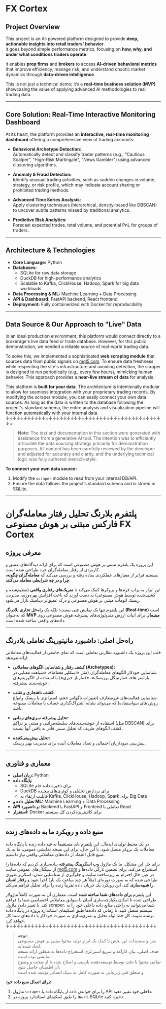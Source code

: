 # FX Cortex

## Project Overview
This project is an AI-powered platform designed to provide **deep, actionable insights into retail traders' behavior**.  
It goes beyond simple performance metrics, focusing on **how, why, and under what conditions traders operate**.

It enables **prop firms** and **brokers** to access **AI-driven behavioral metrics** that improve efficiency, manage risk, and understand chaotic market dynamics through **data-driven intelligence**.

This is not just a technical demo; it’s a **real-time business solution (MVP)** showcasing the value of applying advanced AI methodologies to real trading data.

---

## Core Solution: Real-Time Interactive Monitoring Dashboard
At its heart, the platform provides an **interactive, real-time monitoring dashboard** offering a comprehensive view of trading accounts:

- **Behavioral Archetype Detection:**  
  Automatically detect and classify trader patterns (e.g., "Cautious Scalper", "High-Risk Martingale", "News Gambler") using advanced clustering algorithms.
  
- **Anomaly & Fraud Detection:**  
  Identify unusual trading activities, such as sudden changes in volume, strategy, or risk profile, which may indicate account sharing or prohibited trading methods.
  
- **Advanced Time Series Analysis:**  
  Apply clustering techniques (hierarchical, density-based like DBSCAN) to uncover subtle patterns missed by traditional analytics.
  
- **Predictive Risk Analytics:**  
  Forecast expected trades, total volume, and potential PnL for groups of traders.

---

## Architecture & Technologies
- **Core Language:** Python  
- **Databases:**
  - SQLite for raw data storage
  - DuckDB for high-performance analytics  
  - Scalable to Kafka, ClickHouse, Hadoop, Spark for big data workloads
- **Data Processing & ML:** Machine Learning + Data Processing
- **API & Dashboard:** FastAPI backend, React frontend
- **Deployment:** Fully containerized with Docker for reproducibility

---


## Data Source & Our Approach to "Live" Data

In an ideal production environment, this platform would connect directly to a brokerage's live data feed or trade database. However, for this public demonstration, we needed a reliable source of real-world trading data.

To solve this, we implemented a sophisticated **web scraping module** that sources data from public signals on [mql5.com](https://www.mql5.com). To ensure data freshness while respecting the site's infrastructure and avoiding detection, the scraper is designed to run periodically (e.g., every few hours), mimicking human behavior. This approach provides a **near-live stream of data** for analysis.

This platform is **built for your data**. The architecture is intentionally modular to allow for seamless integration with your proprietary trading records. By modifying the scraper module, you can easily connect your own data sources. As long as the data is written to the database following the project's standard schema, the entire analysis and visualization pipeline will function automatically with your internal data.
↓↓↓↓↓↓↓↓↓↓↓↓↓↓↓↓↓↓↓↓↓↓↓↓↓↓↓↓↓↓↓↓↓↓↓↓↓↓↓↓↓↓↓↓↓
<!-- AI-assisted generation disclosure -->
> **Note:** The text and documentation in this section were generated with assistance from a generative AI tool. The intention was to efficiently articulate the data sourcing strategy primarily for demonstration purposes. All content has been carefully reviewed by the developer and adjusted for accuracy and clarity, and the underlying technical logic was fully authored mensch-style.


**To connect your own data source:**
1. Modify the `scraper` module to read from your internal DB/API.
2. Ensure the data follows the project’s standard schema and is stored in SQLite.

---

# پلتفرم بلارنگ تحلیل رفتار معامله‌گران فارکس مبتنی بر هوش مصنوعی FX Cortex

## معرفی پروژه
این پروژه یک پلتفرم مبتنی بر هوش مصنوعی است که برای ارائه دیدگاه‌های عمیق و کاربردی از رفتار معامله‌گران خرد طراحی شده است.  
سیستم فراتر از معیارهای عملکردی ساده رفته و بررسی می‌کند که **معامله‌گران چگونه، چرا و در چه شرایطی معامله می‌کنند**.  

این ابزار به پراپ‌ فرم‌ها و بروکرها کمک می‌کند تا **متریک‌های رفتاری واقعی** (تنظیم‌شده و کشف‌شده توسط هوش مصنوعی) به دست آورند که باعث افزایش بهره‌وری، مدیریت ریسک اتومات مبتنی بر هوش مصنوعی و درک عمیق‌تر دینامیک بازار می‌شود.

این پلتفرم تنها یک نمایش فنی نیست؛ بلکه یک **راه‌حل تجاری بلادرنگ (Real-time)** است که به‌عنوان **MVP مینیمال** برای اثبات ارزش متدولوژی‌های پیشرفته هوش مصنوعی روی داده‌های واقعی ساخته شده است.

---

## راه‌حل اصلی: داشبورد مانیتورینگ تعاملی بلادرنگ
قلب این پروژه یک داشبورد نظارتی تعاملی است که نمای جامعی از فعالیت‌های معاملاتی ارائه می‌دهد:

- **کشف رفتار و شناسایی الگوهای معاملاتی (Archetypes):**  
  شناسایی خودکار الگوهای معامله‌گران (مثل «اسکلپر محتاط»، «شباهت معنایی در پارامتر ها»، «مارتینگل پرریسک»، «قمارباز خبری») با استفاده از الگوریتم‌های خوشه‌بندی پیشرفته.
  
- **کشف ناهنجاری و تقلب:**  
  شناسایی فعالیت‌های غیرمتعارف (تغییرات ناگهانی حجم، استراتژی یا ریسک وانواع روش های سواستفاده) که می‌تواند نشانه اشتراک‌گذاری حساب یا معاملات ممنوعه باشد.
  
- **تحلیل پیشرفته سری‌های زمانی:**  
  استفاده از خوشه‌بندی‌های سلسله‌مراتبی و مبتنی بر تراکم (مثل DBSCAN) برای کشف الگوهای ظریف که تحلیل سنتی قادر به یافتن آنها نیست.

- **تحلیل پیش‌بینی‌کننده:**  
  پیش‌بینی سود/زیان احتمالی و تعداد معاملات آینده برای مدیریت بهتر ریسک.

---

## معماری و فناوری
- **زبان اصلی:** Python 
- **پایگاه داده:**
  - SQLite برای ذخیره داده خام
  - DuckDB برای پردازش تحلیلی و کوئری‌های پیچیده  
  - قابلیت ارتقاء به Kafka, ClickHouse, Hadoop, Spark برای Big Data
- **تحلیل داده و ML:** Machine Learning + Data Processing
- **API و داشبورد:** Backend با FastAPI و Frontend تعاملی با React
- **استقرار:** Docker برای کانتینریزه‌کردن کل سیستم

---


## منبع داده و رویکرد ما به داده‌های زنده

در یک محیط تولیدی ایده‌آل، این پلتفرم باید مستقیماً به فید داده زنده یا پایگاه داده معاملات یک بروکر متصل شود. با این حال، برای این نسخه نمایشی عمومی، ما به یک منبع قابل اعتماد از داده‌های معاملاتی واقعی نیاز داشتیم.

برای حل این مشکل، ما یک ماژول **وب اسکرپینگ پیشرفته** پیاده‌سازی کردیم که داده‌ها را از سیگنال‌های عمومی سایت [mql5.com](https://www.mql5.com) استخراج می‌کند. برای تضمین تازگی داده‌ها و در عین حال احترام به زیرساخت سایت و جلوگیری از شناسایی شدن، اسکرپر طوری طراحی شده که به صورت دوره‌ای (مثلاً هر چند ساعت یک بار) اجرا شود و **رفتار انسان را شبیه‌سازی** کند. این رویکرد یک جریان داده تقریباً زنده را برای تحلیل فراهم می‌کند.

این پلتفرم **برای داده‌های شما ساخته شده** است. معماری آن به صورت کاملاً ماژولار طراحی شده تا امکان یکپارچه‌سازی آسان با سوابق معاملاتی اختصاصی شما را فراهم کند. با تغییر دادن ماژول scraper، شما می‌توانید به راحتی منابع داده داخلی خود را به سیستم متصل کنید. تا زمانی که داده‌ها طبق اسکیمای استاندارد پروژه در پایگاه داده نوشته شوند، کل خط لوله تحلیل و بصری‌سازی به صورت خودکار با داده‌های شما کار خواهد کرد.
↓↓↓↓↓↓↓↓↓↓↓↓↓↓↓↓↓↓↓↓↓↓↓↓↓↓↓↓↓↓↓↓↓↓↓↓↓↓↓↓↓↓
<!-- افشای تولید با کمک هوش مصنوعی -->
> **توجه:**  
> متن و مستندات این بخش با کمک یک ابزار تولید محتوا مبتنی بر هوش مصنوعی ایجاد شده‌اند.  
> هدف اصلی، بیان کارآمد و سریع استراتژی استخراج داده‌ها به منظور ارائه نسخه نمایشی بوده است.  
> تمامی محتوا با دقت توسط توسعه‌دهنده بازبینی و اصلاح شده تا از صحت و وضوح آن اطمینان حاصل شود،  
> و منطق فنی زیربنایی به صورت کامل به سبک انسانی نوشته شده است.




**برای اتصال منبع داده خود:**
1. ماژول `scraper` را برای خواندن داده از پایگاه داده یا API داخلی خود تغییر دهید.
2. داده‌ها را طبق اسکیمای استاندارد پروژه در SQLite ذخیره کنید.

---


